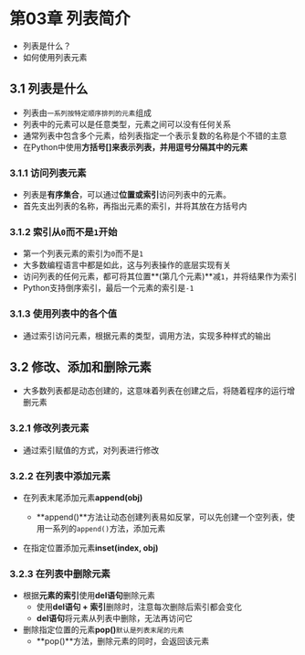 # 第03章 列表简介


+ 列表是什么？
+ 如何使用列表元素

## 3.1 列表是什么

+ 列表由`一系列按特定顺序排列的元素`组成
+ 列表中的元素可以是任意类型，元素之间可以没有任何关系
+ 通常列表中包含多个元素，给列表指定一个表示复数的名称是个不错的主意
+ 在Python中使用**方括号[]**来表示列表，并用**逗号分隔其中的元素**

### 3.1.1 访问列表元素

+ 列表是**有序集合**，可以通过**位置或索引**访问列表中的元素。
+ 首先支出列表的名称，再指出元素的索引，并将其放在方括号内

### 3.1.2 索引从`0`而不是`1`开始

+ 第一个列表元素的索引为`0`而不是`1`
+ 大多数编程语言中都是如此，这与列表操作的底层实现有关
+ 访问列表的任何元素，都可将其位置**(第几个元素)**减`1`，并将结果作为索引
+ Python支持倒序索引，最后一个元素的索引是`-1`

### 3.1.3 使用列表中的各个值

+ 通过索引访问元素，根据元素的类型，调用方法，实现多种样式的输出

## 3.2 修改、添加和删除元素

+ 大多数列表都是动态创建的，这意味着列表在创建之后，将随着程序的运行增删元素

### 3.2.1 修改列表元素

+ 通过索引赋值的方式，对列表进行修改

### 3.2.2 在列表中添加元素

+ 在列表末尾添加元素**append(obj)**
   + **append()**方法让动态创建列表易如反掌，可以先创建一个空列表，使用一系列的`append()`方法，添加元素

+ 在指定位置添加元素**inset(index, obj)**

### 3.2.3 在列表中删除元素

+ 根据**元素的索引**使用**del语句**删除元素
   + 使用**del语句 + 索引**删除时，注意每次删除后索引都会变化
   + **del语句**将元素从列表中删除，无法再访问它
+ 删除指定位置的元素**pop()**`默认是列表末尾的元素`
   + **pop()**方法，删除元素的同时，会返回该元素






























